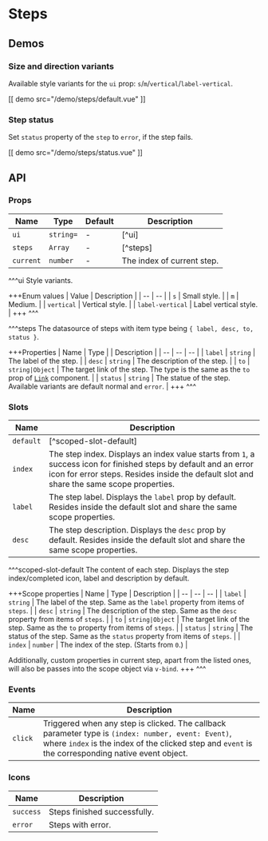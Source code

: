 # Steps

## Demos

### Size and direction variants

Available style variants for the `ui` prop: `s`/`m`/`vertical`/`label-vertical`.

[[ demo src="/demo/steps/default.vue" ]]

### Step status

Set `status` property of the `step` to `error`, if the step fails.

[[ demo src="/demo/steps/status.vue" ]]

## API

### Props

| Name | Type | Default | Description |
| -- | -- | -- | -- |
| `ui` | `string=` | - | [^ui] |
| `steps` | `Array` | - | [^steps] |
| `current` | `number` | - | The index of current step. |

^^^ui
Style variants.

+++Enum values
| Value | Description |
| -- | -- |
| `s` | Small style. |
| `m` | Medium. |
| `vertical` | Vertical style. |
| `label-vertical` | Label vertical style. |
+++
^^^

^^^steps
The datasource of steps with item type being `{ label, desc, to, status }`.

+++Properties
| Name | Type | | Description |
| -- | -- | -- |
| `label` | `string` | The label of the step. |
| `desc` | `string` | The description of the step. |
| `to` | `string|Object` | The target link of the step. The type is the same as the `to` prop of [`Link`](./link#props) component. |
| `status` | `string` | The statue of the step. Available variants are default normal and `error`. |
+++
^^^

### Slots

| Name | Description |
| -- | -- |
| `default` | [^scoped-slot-default] |
| `index` | The step index. Displays an index value starts from `1`, a success icon for finished steps by default and an error icon for error steps. Resides inside the default slot and share the same scope properties. |
| `label` | The step label. Displays the `label` prop by default. Resides inside the default slot and share the same scope properties. |
| `desc` | The step description. Displays the `desc` prop by default. Resides inside the default slot and share the same scope properties. |

^^^scoped-slot-default
The content of each step. Displays the step index/completed icon, label and description by default.

+++Scope properties
| Name | Type | Description |
| -- | -- | -- |
| `label` | `string` | The label of the step. Same as the `label` property from items of `steps`. |
| `desc` | `string` | The description of the step. Same as the `desc` property from items of `steps`. |
| `to` | `string|Object` | The target link of the step. Same as the `to` property from items of `steps`. |
| `status` | `string` | The status of the step. Same as the `status` property from items of `steps`. |
| `index` | `number` | The index of the step. (Starts from `0`.) |

Additionally, custom properties in current step, apart from the listed ones, will also be passes into the scope object via `v-bind`.
+++
^^^

### Events

| Name | Description |
| -- | -- |
| `click` | Triggered when any step is clicked. The callback parameter type is `(index: number, event: Event)`, where `index` is the index of the clicked step and `event` is the corresponding native event object. |

### Icons

| Name | Description |
| -- | -- |
| `success` | Steps finished successfully. |
| `error` | Steps with error. |
